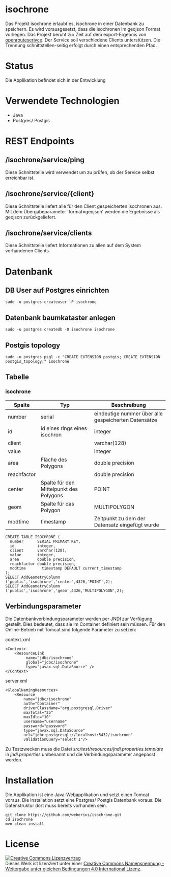 # isochrone

Das Projekt isochrone erlaubt es, isochrone in einer Datenbank zu speichern. Es wird vorausgesetzt, dass die isochronen im geojson Format vorliegen. Das Projekt beruht zur Zeit auf dem export-Ergebnis von [openrouteserivce](https://www.openrouteservice.org/reach). Der Service soll verschiedene Clients unterstützen. Die Trennung schnittstellen-seitig erfolgt durch einen entsprechenden Pfad.

# Status

Die Applikation befindet sich in der Entwicklung

# Verwendete Technologien

- Java
- Postgres/ Postgis

# REST Endpoints

## /isochrone/service/ping

Diese Schnittstelle wird verwendet um zu prüfen, ob der Service selbst erreichbar ist.

## /isochrone/service/{client}

Diese Schnittstelle liefert alle für den Client gespeicherten isochronen aus. Mit dem Übergabeparameter 'format=geojson' werden die Ergebnisse als geojson zurückgeliefert.

## /isochrone/service/clients

Diese Schnittstelle liefert Informationen zu allen auf dem System vorhandenen Clients.

# Datenbank

## DB User auf Postgres einrichten

    sudo -u postgres createuser -P isochrone
    
## Datenbank baumkataster anlegen

    sudo -u postgres createdb -O isochrone isochrone

## Postgis topology

    sudo -u postgres psql -c "CREATE EXTENSION postgis; CREATE EXTENSION postgis_topology;" isochrone
    
## Tabelle

### isochrone

| Spalte | Typ | Beschreibung |
| ------ | --- | ------------ |
| number | serial | eindeutige nummer über alle gespeicherten Datensätze |
| id | id eines rings eines isochron | integer |
| client |  | varchar(128) |
| value |  | integer |
| area | Fläche des Polygons | double precision |
| reachfactor |  | double precision |
| center | Spalte für den Mittelpunkt des Polygons | POINT |
| geom | Spalte für das Polygon | MULTIPOLYGON |
| modtime | timestamp | Zeitpunkt zu dem der Datensatz eingefügt wurde |



    CREATE TABLE ISOCHRONE (
      number      SERIAL PRIMARY KEY, 
      id          integer,
      client      varchar(128),
      value       integer, 
      area        double precision,
      reachfactor double precision,
      modtime       timestamp DEFAULT current_timestamp
    );
    SELECT AddGeometryColumn ('public','isochrone','center',4326,'POINT',2);
    SELECT AddGeometryColumn ('public','isochrone','geom',4326,'MULTIPOLYGON',2);
    
## Verbindungsparameter

Die Datenbankverbindungsparameter werden per JNDI zur Verfügung gestellt. Dies bedeutet, dass sie im Container definiert sein müssen. Für den Online-Betrieb mit
Tomcat sind folgende Parameter zu setzen:

context.xml

    <Context>
        <ResourceLink 
             name="jdbc/isochrone" 
             global="jdbc/isochrone"
             type="javax.sql.DataSource" />
    </Context> 

server.xml

    <GlobalNamingResources>
        <Resource 
            name="jdbc/isochrone"
            auth="Container"
            driverClassName="org.postgresql.Driver"
            maxTotal="25" 
            maxIdle="10"
            username="username"
            password="password"
            type="javax.sql.DataSource"
            url="jdbc:postgresql://localhost:5432/isochrone"
            validationQuery="select 1"/>

Zu Testzwecken muss die Datei _src/test/resources/jndi.properties.template_ in _jndi.properties_ umbenannt und die Verbindungsparameter angepasst werden.

# Installation

Die Applikation ist eine Java-Webapplikation und setzt einen Tomcat voraus. Die Installation setzt eine Postgres/ Postgis Datenbank voraus. Die Datenstruktur dort muss bereits vorhanden sein. 

    git clone https://github.com/weberius/isochrone.git
    cd isochrone
    mvn clean install

# License

<a rel="license" href="http://creativecommons.org/licenses/by-sa/4.0/"><img alt="Creative Commons Lizenzvertrag" style="border-width:0" src="https://i.creativecommons.org/l/by-sa/4.0/88x31.png" /></a><br />Dieses Werk ist lizenziert unter einer <a rel="license" href="http://creativecommons.org/licenses/by-sa/4.0/">Creative Commons Namensnennung - Weitergabe unter gleichen Bedingungen 4.0 International Lizenz</a>.